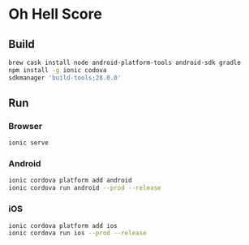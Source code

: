 # Oh Hell Score

## Build

```sh
brew cask install node android-platform-tools android-sdk gradle
npm install -g ionic codova
sdkmanager 'build-tools;28.0.0'
```

## Run

### Browser

```sh
ionic serve
```

### Android

```sh
ionic cordova platform add android
ionic cordova run android --prod --release
```

### iOS

```sh
ionic cordova platform add ios
ionic cordova run ios --prod --release
```